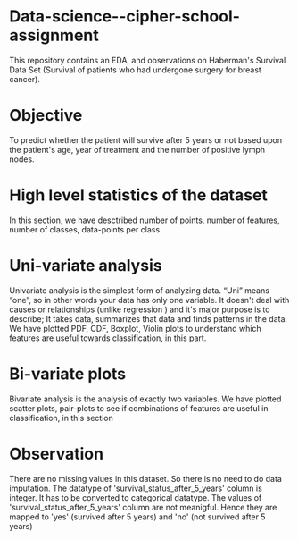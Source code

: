 # Data-science--cipher-school-assignment
This repository contains  an EDA, and observations on Haberman's Survival Data Set (Survival of patients who had undergone surgery for breast cancer).

# Objective

To predict whether the patient will survive after 5 years or not based upon the patient's age, year of treatment and the number of positive lymph nodes.

# High level statistics of the dataset

In this section, we have desctribed number of points, number of features, number of classes, data-points per class.

# Uni-variate analysis

Univariate analysis is the simplest form of analyzing data. “Uni” means “one”, so in other words your data has only one variable. It doesn't deal with causes or relationships (unlike regression ) and it's major purpose is to describe; It takes data, summarizes that data and finds patterns in the data.
We have plotted PDF, CDF, Boxplot, Violin plots to understand which features are useful towards classification, in this part.

# Bi-variate plots

Bivariate analysis is the analysis of exactly two variables.
We have plotted scatter plots, pair-plots to see if combinations of features are useful in classification, in this section

# Observation

There are no missing values in this dataset. So there is no need to do data imputation.
The datatype of 'survival_status_after_5_years' column is integer. It has to be converted to categorical datatype.
The values of 'survival_status_after_5_years' column are not meanigful. Hence they are mapped to 'yes' (survived after 5 years) and 'no' (not survived after 5 years)

